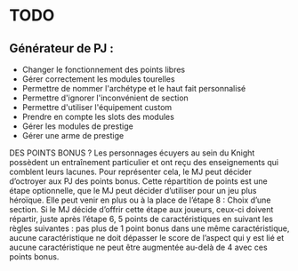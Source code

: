 # TODO

## Générateur de PJ :

- Changer le fonctionnement des points libres
- Gérer correctement les modules tourelles
- Permettre de nommer l'archétype et le haut fait personnalisé
- Permettre d'ignorer l'inconvénient de section
- Permettre d'utiliser l'équipement custom
- Prendre en compte les slots des modules
- Gérer les modules de prestige
- Gérer une arme de prestige

DES POINTS BONUS ?
Les personnages écuyers au sein du Knight possèdent un entraînement particulier et ont reçu des enseignements qui comblent leurs lacunes. Pour représenter cela, le MJ peut décider d’octroyer aux PJ des points bonus.
Cette répartition de points est une étape optionnelle, que le MJ peut décider d’utiliser pour un jeu plus héroïque. Elle peut venir en plus ou à la place de l’étape 8 : Choix d’une section.
Si le MJ décide d’offrir cette étape aux joueurs, ceux-ci doivent répartir, juste après l’étape 6, 5 points de caractéristiques en suivant les règles suivantes : pas plus de 1 point bonus dans une même caractéristique, aucune caractéristique ne doit dépasser le score de l’aspect qui y est lié et aucune caractéristique ne peut être augmentée au-delà de 4 avec ces points bonus.
